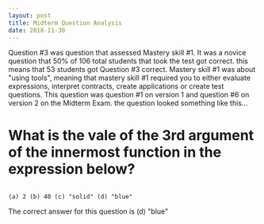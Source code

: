```yaml
---
layout: post
title: Midterm Question Analysis
date: 2018-11-30
---
```


Question #3 was question that assessed Mastery skill #1. It was a novice question that 50% of 106 total students that took the test got correct. this means that 53 students got Question #3 correct. Mastery skill #1 was about "using tools", meaning that mastery skill #1 required you to either evaluate expressions, interpret contracts, create applications or create test questions. This question  was question #1 on version 1 and question #6 on version 2 on the Midterm Exam. the question looked something like this...

# What is the vale of the 3rd argument of the innermost function in the expression below?

```scale(2, circle(40, "solid", 'blue"))

(a) 2 (b) 40 (c) "solid" (d) "blue"
```

The correct answer for this question is (d) "blue"







